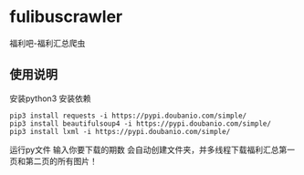 # fulibuscrawler
福利吧-福利汇总爬虫  
## 使用说明
安装python3
安装依赖
```
pip3 install requests -i https://pypi.doubanio.com/simple/
pip3 install beautifulsoup4 -i https://pypi.doubanio.com/simple/
pip3 install lxml -i https://pypi.doubanio.com/simple/
```
运行py文件
输入你要下载的期数
会自动创建文件夹，并多线程下载福利汇总第一页和第二页的所有图片！